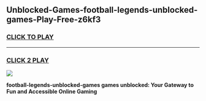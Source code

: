 
## Unblocked-Games-football-legends-unblocked-games-Play-Free-z6kf3
<h3>
<a href="https://premium76.site?title=football-legends-unblocked-games&ref=17A">CLICK TO PLAY</a></h3>
<hr>

<h3>
<a href="https://premium76.site?title=football-legends-unblocked-games&ref=17A">CLICK 2 PLAY</a>
  
</h3>

<a href="https://premium76.site?title=football-legends-unblocked-games&ref=17A"><img src="https://clearcache.store/games.png"></a>


**football-legends-unblocked-games games unblocked: Your Gateway to Fun and Accessible Online Gaming**
